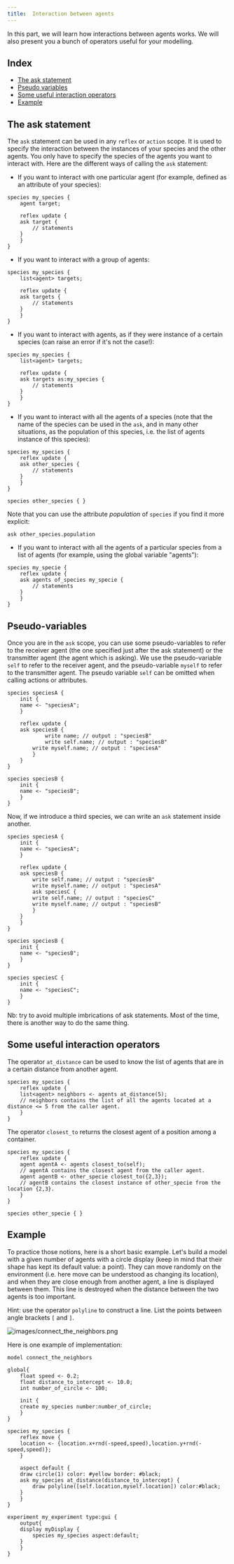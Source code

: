 ```yaml
---
title:  Interaction between agents
---
```


[//]: # (startConcept|interaction_between_agents)

In this part, we will learn how interactions between agents works. We will also present you a bunch of operators useful for your modelling. 

## Index

* [The ask statement](#the-ask-statement)
* [Pseudo variables](#pseudo-variables)
* [Some useful interaction operators](#some-useful-interaction-operators)
* [Example](#example)

## The ask statement

[//]: # (keyword|statement_ask)
The `ask` statement can be used in any `reflex` or `action` scope. It is used to specify the interaction between the instances of your species and the other agents. You only have to specify the species of the agents you want to interact with. Here are the different ways of calling the `ask` statement:

* If you want to interact with one particular agent (for example, defined as an attribute of your species):

```
species my_species {
    agent target;
    
    reflex update {
	ask target {
	    // statements
	}
    }
}
```

* If you want to interact with a group of agents:

```
species my_species {
    list<agent> targets;

    reflex update {
	ask targets {
	    // statements
	}
    }
}
```

* If you want to interact with agents, as if they were instance of a certain species (can raise an error if it's not the case!):

```
species my_species {
    list<agent> targets;

    reflex update {
	ask targets as:my_species {
	    // statements
	}
    }
}
```

* If you want to interact with all the agents of a species (note that the name of the species can be used in the `ask`, and in many other situations, as the population of this species, i.e. the list of agents instance of this species):

```
species my_species {
    reflex update {
	ask other_species {
	    // statements
	}
    }
}

species other_species { }
```

Note that you can use the attribute _population_ of `species` if you find it more explicit:

```
ask other_species.population
```

* If you want to interact with all the agents of a particular species from a list of agents (for example, using the global variable "agents"):

```
species my_specie {
    reflex update {
	ask agents of_species my_specie {
	    // statements
	}
    }
}
```

## Pseudo-variables

[//]: # (keyword|concept_pseudo_variable)
Once you are in the `ask` scope, you can use some pseudo-variables to refer to the receiver agent (the one specified just after the ask statement) or the transmitter agent (the agent which is asking). 
We use the pseudo-variable `self` to refer to the receiver agent, and the pseudo-variable `myself` to refer to the transmitter agent. The pseudo variable `self` can be omitted when calling actions or attributes.

```
species speciesA {
    init {
	name <- "speciesA";
    }
	
    reflex update {
	ask speciesB {
            write name; // output : "speciesB"			
            write self.name; // output : "speciesB"
	    write myself.name; // output : "speciesA"
        }
    }
}

species speciesB {
    init {
	name <- "speciesB";
    }
}
```

Now, if we introduce a third species, we can write an `ask` statement inside another. 

```
species speciesA {
    init {
	name <- "speciesA";
    }

    reflex update {
	ask speciesB {
	    write self.name; // output : "speciesB"
	    write myself.name; // output : "speciesA"
	    ask speciesC {
		write self.name; // output : "speciesC"
		write myself.name; // output : "speciesB"
	    }
	}
    }
}

species speciesB {
    init {
	name <- "speciesB";
    }
}

species speciesC {
    init {
	name <- "speciesC";
    }
}
```

Nb: try to avoid multiple imbrications of ask statements. Most of the time, there is another way to do the same thing.

## Some useful interaction operators

[//]: # (keyword|operator_at_distance)
The operator `at_distance` can be used to know the list of agents that are in a certain distance from another agent.

```
species my_species {
    reflex update {
	list<agent> neighbors <- agents at_distance(5);
	// neighbors contains the list of all the agents located at a distance <= 5 from the caller agent.
    }
}
```

[//]: # (keyword|operator_closest_to)
The operator `closest_to` returns the closest agent of a position among a container.

```
species my_species {
    reflex update {
	agent agentA <- agents closest_to(self);
	// agentA contains the closest agent from the caller agent.
	agent agentB <- other_specie closest_to({2,3});
	// agentB contains the closest instance of other_specie from the location {2,3}.
    }
}

species other_specie { }
```

## Example

[//]: # (keyword|operator_polyline)
To practice those notions, here is a short basic example. Let's build a model with a given number of agents with a circle display (keep in mind that their shape has kept its default value: a point). They can move randomly on the environment (i.e. here move can be understood as changing its location), and when they are close enough from another agent, a line is displayed between them. This line is destroyed when the distance between the two agents is too important.

Hint: use the operator `polyline` to construct a line. List the points between angle brackets `[` and `]`.

![images/connect_the_neighbors.png](/resources/images/manipulateBasicSpecies/connect_the_neighbors.png) 

Here is one example of implementation:

```
model connect_the_neighbors

global{
    float speed <- 0.2;
    float distance_to_intercept <- 10.0;
    int number_of_circle <- 100;
	
    init {
	create my_species number:number_of_circle;
    }
}

species my_species {
    reflex move {
	location <- {location.x+rnd(-speed,speed),location.y+rnd(-speed,speed)};
    }
	
    aspect default {
	draw circle(1) color: #yellow border: #black;
	ask my_species at_distance(distance_to_intercept) {
	    draw polyline([self.location,myself.location]) color:#black;
	}
    }
}

experiment my_experiment type:gui {
    output{
	display myDisplay {
	    species my_species aspect:default;
	}
    }
}
```

[//]: # (endConcept|interaction_between_agents)
